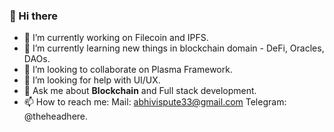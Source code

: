 ### 👋 Hi there

- 🔭 I’m currently working on Filecoin and IPFS.
- 🌱 I’m currently learning new things in blockchain domain - DeFi, Oracles, DAOs.
- 👯 I’m looking to collaborate on Plasma Framework.
- 🤔 I’m looking for help with UI/UX.
- 💬 Ask me about **Blockchain** and Full stack development.
- 📫 How to reach me: Mail: [abhivispute33@gmail.com](mailto:abhivispute33@gmail.com) Telegram: @theheadhere.


<!--
**abhishekvispute/abhishekvispute** is a ✨ _special_ ✨ repository because its `README.md` (this file) appears on your GitHub profile.

Here are some ideas to get you started:

- 🔭 I’m currently working on ...
- 🌱 I’m currently learning ...
- 👯 I’m looking to collaborate on ...
- 🤔 I’m looking for help with ...
- 💬 Ask me about ...
- 📫 How to reach me: ...
- 😄 Pronouns: ...
- ⚡ Fun fact: ...
-->
